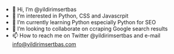 - 👋 Hi, I’m @yildirimsertbas
- 👀 I’m interested in Python, CSS and Javascrpit
- 🌱 I’m currently learning Python especially Python for SEO
- 💞️ I’m looking to collaborate on ccraping Google search results
- 📫 How to reach me on Twitter @yildirimsertbas and e-mail info@yildirimsertbas.com

<!---
yildirimsertbas/yildirimsertbas is a ✨ special ✨ repository because its `README.md` (this file) appears on your GitHub profile.
You can click the Preview link to take a look at your changes.
--->
